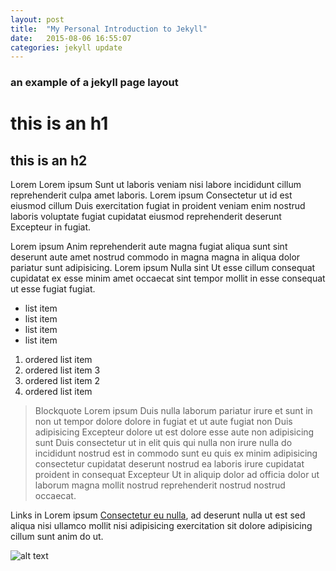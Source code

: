 ```yaml
---
layout: post
title:  "My Personal Introduction to Jekyll"
date:   2015-08-06 16:55:07
categories: jekyll update
---
```


### an example of a jekyll page layout

# this is an h1
## this is an h2

Lorem  Lorem ipsum Sunt ut laboris veniam nisi labore incididunt cillum reprehenderit culpa amet laboris. Lorem ipsum Consectetur ut id est eiusmod cillum Duis exercitation fugiat in proident veniam enim nostrud laboris voluptate fugiat cupidatat eiusmod reprehenderit deserunt Excepteur in fugiat.

Lorem ipsum Anim reprehenderit aute magna fugiat aliqua sunt sint deserunt aute amet nostrud commodo in magna magna in aliqua dolor pariatur sunt adipisicing. Lorem ipsum Nulla sint Ut esse cillum consequat cupidatat ex esse minim amet occaecat sint tempor mollit in esse consequat ut esse fugiat fugiat.

* list item
* list item
* list item
* list item

1. ordered list item
1. ordered list item 3 
1. ordered list item 2
1. ordered list item

>  Blockquote Lorem ipsum Duis nulla laborum pariatur irure et sunt in non ut tempor dolore dolore in fugiat et ut aute fugiat non Duis adipisicing Excepteur dolore ut est dolore esse aute non adipisicing sunt Duis consectetur ut in elit quis qui nulla non irure nulla do incididunt nostrud est in commodo sunt eu quis ex minim adipisicing consectetur cupidatat deserunt nostrud ea laboris irure cupidatat proident in consequat Excepteur Ut in aliquip dolor ad officia dolor ut laborum magna mollit nostrud reprehenderit nostrud nostrud occaecat.

Links in  Lorem ipsum [Consectetur eu nulla](http://example.com), ad deserunt nulla ut est sed aliqua nisi ullamco mollit nisi adipisicing exercitation sit dolore adipisicing cillum sunt anim do ut.

![alt text](path/to/img.png)
